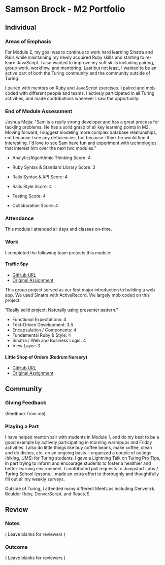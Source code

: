 # Samson Brock - M2 Portfolio

## Individual

### Areas of Emphasis

For Module 2, my goal was to continue to work hard learning Sinatra and Rails
while maintaining my newly acquired Ruby skills and starting to re-learn
JavaScript. I also wanted to improve my soft skills including pairing, group
work, workflow, and mentoring. Last but not least, I wanted to be an active
part of both the Turing community and the community outside of Turing.

I paired with mentors on Ruby and JavaScript exercises. I paired and mob coded
with different people and teams. I actively participated in all Turing
activities, and made contributions wherever I saw the opportunity.

### End of Module Assessment

Joshua Mejia:
"Sam is a really strong developer and has a great process for tackling problems.
He has a solid grasp of all key learning points in M2. Moving forward, I suggest
modeling more complex database relationships, not because I see any
deficiencies, but because I think he would find it interesting. I'd love to see
Sam have fun and experiment with technologies that interest him over the next
two modules."

* Analytic/Algorithmic Thinking
Score: 4

* Ruby Syntax & Standard Library
Score: 3

* Rails Syntax & API
Score: 4

* Rails Style
Score: 4

* Testing
Score: 4

* Collaboration
Score: 4

### Attendance

This module I attended all days and classes on-time.

### Work

I completed the following team projects this module:

#### Traffic Spy

* [GitHub URL](https://github.com/imwithsam/traffic-spy)
* [Original
  Assignment](https://github.com/turingschool-examples/traffic-spy-skeleton)

This group project served as our first major introduction to building a web app.
We used Sinatra with ActiveRecord. We largely mob coded on this project.

"Really solid project. Naturally using presenter pattern."

* Functional Expectations: 4
* Test-Driven Development: 3.5
* Encapsulation / Components: 4
* Fundamental Ruby & Style: 4
* Sinatra / Web and Business Logic: 4
* View Layer: 3

#### Little Shop of Orders (Redrum Nursery)

* [GitHub URL](https://github.com/michael-reeves/redrum_nursery)
* [Original Assignment]()


## Community

### Giving Feedback

(feedback from me)

### Playing a Part

I have helped mentor/pair with students in Module 1, and do my best to be a good
example by actively participating in morning warmpups and Friday activities. I
also do little things like buy coffee beans, make coffee, clean and do dishes, etc. on
an ongoing basis. I organized a couple of outings (hiking, UMS) for Turing
students. I gave a Lightning Talk on Turing Pro Tips, in part trying to inform
and encourage students to foster a healthier and better learning environment.
I contributed pull requests to Jumpstart Labs / Turing School lessons. I made an
extra effort to thoroughly and thoughtfully fill out all my weekly surveys.

Outside of Turing, I attended many different MeetUps including Denver.rb,
Boulder Ruby, DenverScript, and ReactJS.

## Review

### Notes

( Leave blanks for reviewers )

### Outcome

( Leave blanks for reviewers )
